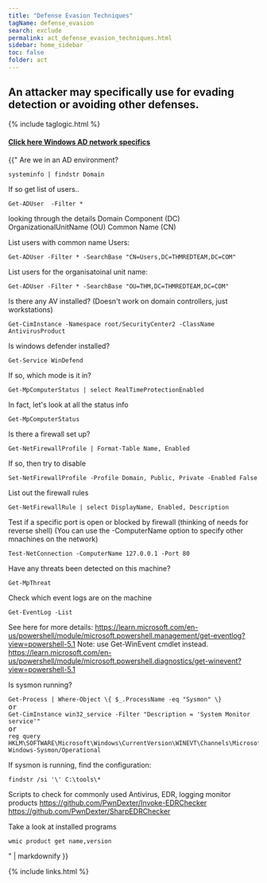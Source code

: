 ```yaml
---
title: "Defense Evasion Techniques"
tagName: defense_evasion
search: exclude
permalink: act_defense_evasion_techniques.html
sidebar: home_sidebar
toc: false
folder: act
---
```


## An attacker may specifically use for evading detection or avoiding other defenses.

{% include taglogic.html %}

<div class="panel-group" id="accordion">
                    <div class="panel panel-default">
                        <div class="panel-heading">
                            <h4 class="panel-title">
                                <a class="noCrossRef accordion-toggle" data-toggle="collapse" data-parent="#accordion" href="#collapseFive">Click here Windows AD network specifics</a>
                            </h4>
                        </div>
                        <div id="collapseFive" class="panel-collapse collapse noCrossRef">
                            <div class="panel-body">
{{"
Are we in an AD environment?
<pre class="powershell-screenshot">
<code>systeminfo | findstr Domain</code>
</pre>
If so get list of users..
<pre class="powershell-screenshot">
<code>Get-ADUser  -Filter *</code>
</pre>

looking through the details
Domain Component (DC)
OrganizationalUnitName (OU)
Common Name (CN)

List users with common name Users:
<pre class="powershell-screenshot">
<code>Get-ADUser -Filter * -SearchBase "CN=Users,DC=THMREDTEAM,DC=COM"</code>
</pre>
List users for the organisatoinal unit name:
<pre class="powershell-screenshot">
<code>Get-ADUser -Filter * -SearchBase "OU=THM,DC=THMREDTEAM,DC=COM"</code>
</pre>
Is there any AV installed? (Doesn't work on domain controllers, just workstations)
<pre class="powershell-screenshot">
<code>Get-CimInstance -Namespace root/SecurityCenter2 -ClassName AntivirusProduct</code>
</pre>
Is windows defender installed?
<pre class="powershell-screenshot">
<code>Get-Service WinDefend</code>
</pre>

If so, which mode is it in?
<pre class="powershell-screenshot">
<code>Get-MpComputerStatus | select RealTimeProtectionEnabled</code>
</pre>

In fact, let's look at all the status info
<pre class="powershell-screenshot">
<code>Get-MpComputerStatus</code>
</pre>

Is there a firewall set up?
<pre class="powershell-screenshot">
<code>Get-NetFirewallProfile | Format-Table Name, Enabled</code>
</pre>

If so, then try to disable
<pre class="powershell-screenshot">
<code>Set-NetFirewallProfile -Profile Domain, Public, Private -Enabled False</code>
</pre>

List out the firewall rules
<pre class="powershell-screenshot">
<code>Get-NetFirewallRule | select DisplayName, Enabled, Description</code>
</pre>

Test if a specific port is open or blocked by firewall (thinking of needs for reverse shell) (You can use the -ComputerName option to specify other mnachines on the network)
<pre class="powershell-screenshot">
<code>Test-NetConnection -ComputerName 127.0.0.1 -Port 80</code>
</pre>

Have any threats been detected on this machine?
<pre class="powershell-screenshot">
<code>Get-MpThreat</code>
</pre>

Check which event logs are on the machine
<pre class="powershell-screenshot">
<code>Get-EventLog -List</code>
</pre>

See here for more details: https://learn.microsoft.com/en-us/powershell/module/microsoft.powershell.management/get-eventlog?view=powershell-5.1
Note: use Get-WinEvent cmdlet instead.
https://learn.microsoft.com/en-us/powershell/module/microsoft.powershell.diagnostics/get-winevent?view=powershell-5.1

Is sysmon running?
<pre class="powershell-screenshot">
<code>Get-Process | Where-Object \{ $_.ProcessName -eq "Sysmon" \}</code>
or
<code>Get-CimInstance win32_service -Filter "Description = 'System Monitor service'"</code>
or
<code>reg query HKLM\SOFTWARE\Microsoft\Windows\CurrentVersion\WINEVT\Channels\Microsoft-Windows-Sysmon/Operational</code>
</pre>

If sysmon is running, find the configuration:
<pre class="powershell-screenshot">
<code>findstr /si '\<ProcessCreate onmatch="exclude"\>' C:\tools\*</code>
</pre>

Scripts to check for commonly used Antivirus, EDR, logging monitor products
https://github.com/PwnDexter/Invoke-EDRChecker
https://github.com/PwnDexter/SharpEDRChecker

Take a look at installed programs
<pre class="powershell-screenshot">
<code>wmic product get name,version</code>
</pre>
" | markdownify }}
                            </div>
                        </div>
                    </div>
</div>
<!-- /.panel-group -->

{% include links.html %}
